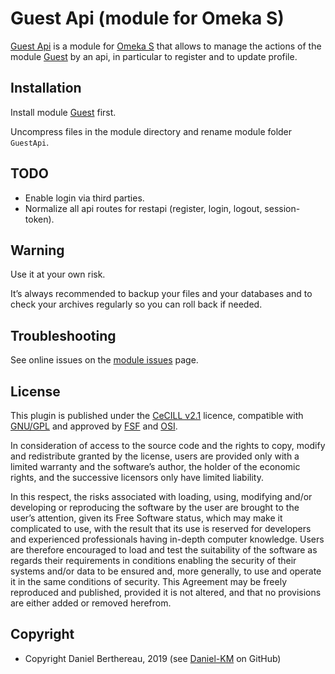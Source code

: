 Guest Api (module for Omeka S)
===================================

[Guest Api] is a module for [Omeka S] that allows to manage the actions of
the module [Guest] by an api, in particular to register and to update
profile.


Installation
------------

Install module [Guest] first.

Uncompress files in the module directory and rename module folder `GuestApi`.


TODO
----

- Enable login via third parties.
- Normalize all api routes for restapi (register, login, logout, session-token).


Warning
-------

Use it at your own risk.

It’s always recommended to backup your files and your databases and to check
your archives regularly so you can roll back if needed.


Troubleshooting
---------------

See online issues on the [module issues] page.


License
-------

This plugin is published under the [CeCILL v2.1] licence, compatible with
[GNU/GPL] and approved by [FSF] and [OSI].

In consideration of access to the source code and the rights to copy, modify and
redistribute granted by the license, users are provided only with a limited
warranty and the software’s author, the holder of the economic rights, and the
successive licensors only have limited liability.

In this respect, the risks associated with loading, using, modifying and/or
developing or reproducing the software by the user are brought to the user’s
attention, given its Free Software status, which may make it complicated to use,
with the result that its use is reserved for developers and experienced
professionals having in-depth computer knowledge. Users are therefore encouraged
to load and test the suitability of the software as regards their requirements
in conditions enabling the security of their systems and/or data to be ensured
and, more generally, to use and operate it in the same conditions of security.
This Agreement may be freely reproduced and published, provided it is not
altered, and that no provisions are either added or removed herefrom.


Copyright
---------

* Copyright Daniel Berthereau, 2019 (see [Daniel-KM] on GitHub)


[Guest Api]: https://github.com/Daniel-KM/Omeka-S-module-GuestApi
[Guest]: https://github.com/Daniel-KM/Omeka-S-module-Guest
[Omeka S]: https://www.omeka.org/s
[module issues]: https://github.com/Daniel-KM/Omeka-S-module-GuestApi/issues
[CeCILL v2.1]: https://www.cecill.info/licences/Licence_CeCILL_V2.1-en.html
[GNU/GPL]: https://www.gnu.org/licenses/gpl-3.0.html
[FSF]: https://www.fsf.org
[OSI]: http://opensource.org
[Daniel-KM]: https://github.com/Daniel-KM "Daniel Berthereau"
